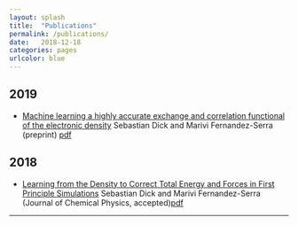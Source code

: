 ```yaml
---
layout: splash
title:  "Publications"
permalink: /publications/
date:   2018-12-18
categories: pages
urlcolor: blue
---
```


## 2019
- [Machine learning a highly accurate exchange and correlation functional of the electronic density](/assets/pdf/neuralxc_paper.pdf) Sebastian Dick and Marivi Fernandez-Serra (preprint) [pdf](/assets/pdf/neuralxc_paper.pdf)

## 2018
- [Learning from the Density to Correct Total Energy and Forces in First Principle Simulations](https://arxiv.org/abs/1812.06572) Sebastian Dick and Marivi Fernandez-Serra (Journal of Chemical Physics, accepted)[pdf](/assets/pdf/mlcf_paper.pdf)

---
